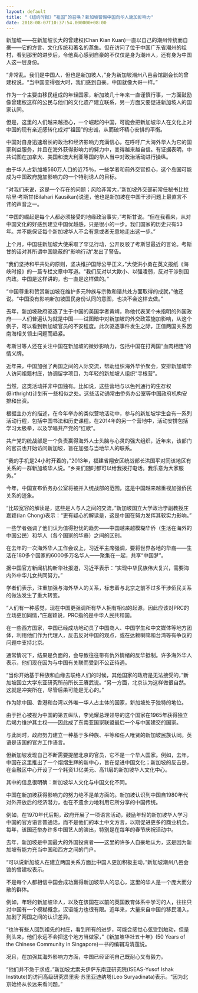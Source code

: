 ```yaml
---
layout: default
title: "《纽约时报》“祖国”的召唤？新加坡警惕中国向华人施加影响力"
date: 2018-08-07T10:37:54.000000+08:00
---
```


新加坡——在新加坡长大的曾建权(Chan Kian Kuan)一直以自己的潮州传统而自豪——它的方言、文化传统和著名的蒸鱼。但在访问了位于中国广东省潮州的祖村，看到那里的进步后，令他真心感到自豪的不仅仅是身为潮州人，还有身为中国人这一层身份。


“非常乱。我们是中国人，但也是新加坡人，”身为新加坡潮州八邑会馆副会长的曾建权说。“当中国变得强大时，我们感到自豪。中国就像大哥一样。”


作为一个主要由移民组成的年轻国家，新加坡几十年来一直谨慎行事，一方面鼓励像曾建权这样的公民与他们的文化遗产建立联系，另一方面又要促进新加坡人的国家认同。


但是，这里的人们越来越担心，一个崛起的中国，可能会把新加坡华人在文化上对中国的现有亲近感转化成对“祖国”的忠诚，从而破坏精心安排的平衡。


中国对自身迅速增长的政治和经济影响力充满信心，在呼吁广大海外华人为它的国家利益服务，并且在海外获得影响力的努力中，变得越来越自信。有证据表明，中共试图在加拿大、美国和澳大利亚等国的华人当中对政治活动进行操纵。


由于华人占新加坡560万人口的近75％，一些学者和前外交官担心，这个岛国可能成为中国政府施加影响力的一个特别诱人的目标。


“对我们来说，这是一个存在的问题；风险非常大，”新加坡外交部前常任秘书比拉哈里·考斯甘(Bilahari Kausikan)说道，他也是新加坡在中国干涉问题上最直言不讳的声音之一。


“中国的崛起是每个人都必须接受的地缘政治事实，”考斯甘说。“但在我看来，从对中国文化的好感到建立中国优越感，只是很小的一步。我们国家的历史只有53年。并不能保证每个新加坡华人不会有意或者无意地走出这一步。”


上个月，中国驻新加坡大使采取了罕见行动，公开反驳了考斯甘最近的言论。考斯甘的话对其所谓中国隐蔽的“影响行动”发出了警告。


“我们坚持和平共处的原则，坚决维护国际公平正义，”大使洪小勇在英文报纸《海峡时报》的一篇专栏文章中写道。“我们反对以大欺小、以强凌弱，反对干涉别国内政。中国是这样讲的，也一直是这样做的。”


“中国尊重和赞赏新加坡在维护多元种族与宗教和谐共处方面取得的成就，”他还说。“中国没有影响新加坡国民身份认同的意图，也决不会这样去做。”


去年，新加坡政府驱逐了生于中国的美国学者黄靖，称他代表某个未指明的外国政府——人们普遍认为就是中国——试图暗中对新加坡的外交政策施加影响，从这个例子，可以看到新加坡官员的不安程度。此次驱逐事件发生之际，正值两国关系因南海相关领土问题而趋紧。


考斯甘等人还在关注中国在新加坡的微妙影响力，包括中国在打两国“血肉相连”的情义牌。


近年来，中国加强了两国之间的人际交流，帮助组织海外华侨聚会，安排新加坡华人访问祖籍村庄，协调留学项目，为年轻的新加坡人组织“寻根营”。


当然，这类活动并非中国独有。比如说，这些营地与以色列通行的生存权(Birthright)计划有一些相似之处。这些活动通常由侨务办公室等中国政府机构安排和出资。


根据主办方的描述，在今年举办的类似营地活动中，参与的新加坡学生会有一系列活动行程，包括中国书法和历史课程。在2014年的另一个营地中，活动安排包括学习太极拳，以及学唱共产党的“红歌”。


共产党的统战部是一个负责赢得海外人士头脑与心灵的强大组织，近年来，该部门的官员也开始访问新加坡，旨在加强与当地华人的联系。


“我的手机是24小时开着的，”2013年，福建省翔安区统战部长洪国平对同该地区有关系的一群新加坡华人说。“乡亲们随时都可以给我拨打电话。我乐意为大家服务。”


今年，中国宣布侨务办公室将被并入统战部的范围，这是中国越来越重视加强侨民关系的迹象。


“比较宽容的解读是，这些是人与人之间的交流，”新加坡国立大学政治学副教授庄嘉颖(Ian Chong)表示：“更有疑心的解读是，这是中国在努力发挥其软实力影响。”


一些学者强调了他们认为值得担忧的趋势——中国越来越模糊华侨（生活在海外的中国公民）和华人（各个国家的华裔）之间的区别。


在去年的一次海外华人工作会议上，习近平主席强调，要将世界各地的华裔——生活在180多个国家的6000多万名华人——聚集在一起，共享“中国梦”。


据中国官方新闻机构新华社报道，习近平表示：“实现中华民族伟大复兴，需要海内外中华儿女共同努力。”


学者们表示，注重加强与海外华人的关系，标志着与北京之前不过多干涉侨民关系的做法发生了重大转变。


“人们有一种感觉，现在中国更强调所有华人拥有相似的起源，因此应该对PRC的立场更加同情，”庄嘉颖说，PRC指的是中华人民共和国。


在一些西方国家，中国已经成功地动员了中国商人、中国学生和中文媒体等地方团体，利用他们作为代理人，反击反对中国的观点，或在达赖喇嘛和台湾等有争议的问题中支持北京。


通常情况下，结果是负面的，会导致往往带有仇外情绪的反华抵制。许多海外华人表示，他们现在因为与中国有关联而受到不公正待遇。


“当你开始基于种族和血缘去联络人们的时候，其他国家的政府是无法接受的，”新加坡国立大学东亚研究所前所长王赓武说。“另一方面，北京认为这样做很自然。这就是冲突所在，尽管后果可能是无心的。”


作为除中国、香港和台湾以外唯一华人占主体的国家，新加坡处于独特的地位。


由于担心被视为中国的第五纵队，李光耀总理领导的这个国家在1965年获得独立后竭力维护其主权——因此成了东南亚国家联盟最后一个与中国建交的国家。


与此同时，政府努力建立一种基于多种族、平等和任人唯贤的新加坡民族认同。英语是该国的官方工作语言。


但新加坡发现自己不断需要提醒北京的官员，它不是一个华人国家。例如，去年，中国在这里推出了一个熠熠生辉的新中心，旨在促进中国文化；新加坡的反击是，在金融区中心开设了一个耗资1.1亿美元、高11层的新加坡华人文化中心。


其中的信息很明确：新加坡华人文化与中国文化不同。


中国在新加坡获得影响力的努力绝不是单方面的。新加坡认识到中国自1980年代对外开放后的经济潜力，也在不遗余力地利用它所分享的中国传统。


例如，在1970年代后期，政府开展了一项语言活动，鼓励年轻的新加坡华人学习中国的官方语言普通话，而不是他们的本土中文方言，以期促进更多的商业机会。每年，该国还举办许多中国艺人的演出，特别是在每年的春节庆祝活动中。


去年，新加坡是中国最大的外国投资者——这里的许多人自豪地认为，这是因为新加坡有能力充当中国和西方之间的门户。


“可以说新加坡人在建立两国关系方面比中国人更加积极主动，”新加坡潮州八邑会馆的曾建权表示。


不是每个人都相信中国会成功赢得新加坡华人的忠心，这里的华人是一个庞大而分散的群体。


例如，年轻的新加坡华人，以及在该国在以前的英国教育体系中学习的人，往往只对中国有一个模糊概念，汉语能力也很有限。近年来，大量来自中国的移民涌入，加剧了两国之间的认识差异。


“也许有些人回到祖先的村庄，看到所有的进步，可能会感觉心弦受到触动，但是到头来，他们永远不会把这个地方当做家，”《新加坡华社五十年》(50 Years of the Chinese Community in Singapore)一书的编辑冯清莲说。


况且，在加强其海外影响力方面，中国已经证明自己既耐心又有毅力。


“他们并不急于求成，”新加坡尤索夫伊萨东南亚研究院(ISEAS-Yusof Ishak Institute)的访问高级研究员里奥·苏里亚迪纳塔(Leo Suryadinata)表示。“因为北京始终从长远来看问题。”

